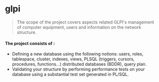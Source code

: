 # glpi

> The scope of the project covers aspects related GLPI's management of computer equipment, users and information on the network structure. <br>
#### The project consists of : 
- Defining a new database using the following notions: users, roles, tablespace, cluster, indexes, views, PLSQL (triggers, cursors, procedures, functions...) distributed databases (BDDR), query plan.
- Validating your structure by performing performance tests on your database using a substantial test set generated in PL/SQL.
